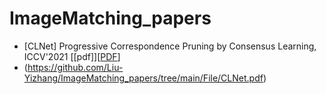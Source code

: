 # ImageMatching_papers

- [CLNet] Progressive Correspondence Pruning by Consensus Learning, ICCV'2021 [[pdf]][<a href= "./File/CLNet.pdf">PDF</a>]
- (https://github.com/Liu-Yizhang/ImageMatching_papers/tree/main/File/CLNet.pdf)
